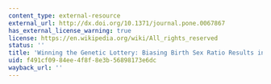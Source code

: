 ```yaml
---
content_type: external-resource
external_url: http://dx.doi.org/10.1371/journal.pone.0067867
has_external_license_warning: true
license: https://en.wikipedia.org/wiki/All_rights_reserved
status: ''
title: 'Winning the Genetic Lottery: Biasing Birth Sex Ratio Results in More Grandchildren'
uid: f491cf09-84ee-4f8f-8e3b-56898173e6dc
wayback_url: ''
---
```

